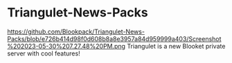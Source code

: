 # Triangulet-News-Packs
https://github.com/Blookpack/Triangulet-News-Packs/blob/e726b414d98f0d608b8a8e3957a84d959999a403/Screenshot%202023-05-30%207.27.48%20PM.png
Triangulet is a new Blooket private server
with cool features!

